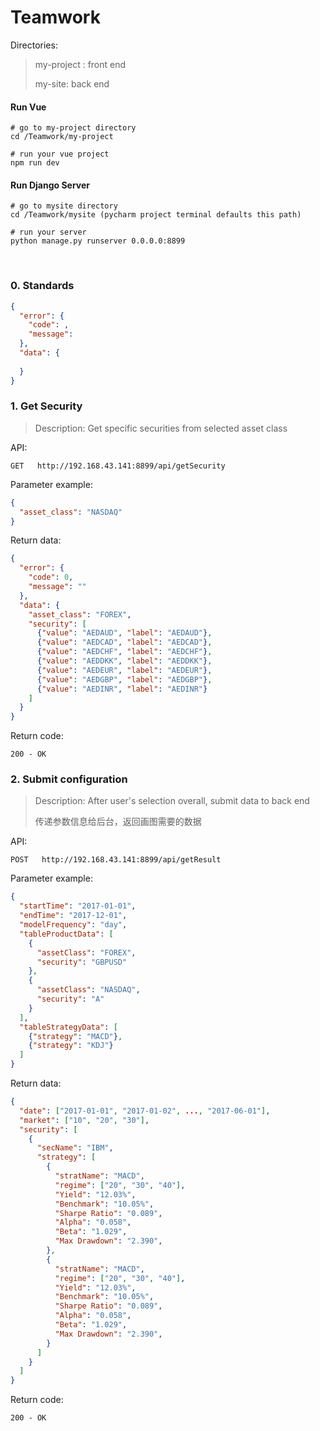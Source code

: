# Teamwork
Directories:

>  my-project : front end
>
>  my-site: back end

#### Run Vue

```
# go to my-project directory
cd /Teamwork/my-project

# run your vue project
npm run dev
```

#### Run Django Server

```
# go to mysite directory
cd /Teamwork/mysite (pycharm project terminal defaults this path)

# run your server
python manage.py runserver 0.0.0.0:8899
```

<br>

### 0. Standards

```json
{
  "error": {
    "code": ,
    "message": 
  },
  "data": {
    
  }
}
```

### 1. Get Security

> Description: Get specific securities from selected asset class

API:

```son
GET   http://192.168.43.141:8899/api/getSecurity
```

Parameter example:

```json
{
  "asset_class": "NASDAQ"
}
```

Return data:

```json
{
  "error": {
    "code": 0,
    "message": ""
  },
  "data": {
    "asset_class": "FOREX", 
    "security": [
      {"value": "AEDAUD", "label": "AEDAUD"}, 
      {"value": "AEDCAD", "label": "AEDCAD"}, 
      {"value": "AEDCHF", "label": "AEDCHF"}, 
      {"value": "AEDDKK", "label": "AEDDKK"}, 
      {"value": "AEDEUR", "label": "AEDEUR"}, 
      {"value": "AEDGBP", "label": "AEDGBP"}, 
      {"value": "AEDINR", "label": "AEDINR"}
    ]
  }
}
```

Return code:

```son
200 - OK
```

### 2. Submit configuration

> Description: After user's selection overall, submit data to back end
>
> 传递参数信息给后台，返回画图需要的数据
>

API:

```son
POST   http://192.168.43.141:8899/api/getResult
```

Parameter example:

```json
{
  "startTime": "2017-01-01",
  "endTime": "2017-12-01",
  "modelFrequency": "day",
  "tableProductData": [
    {
      "assetClass": "FOREX",
      "security": "GBPUSD"
    },
    {
      "assetClass": "NASDAQ",
      "security": "A"
    }
  ],
  "tableStrategyData": [
    {"strategy": "MACD"},
    {"strategy": "KDJ"}
  ]
}
```

Return data:

```json
{
  "date": ["2017-01-01", "2017-01-02", ..., "2017-06-01"],
  "market": ["10", "20", "30"],
  "security": [
    {
      "secName": "IBM",
      "strategy": [
        {
          "stratName": "MACD",
          "regime": ["20", "30", "40"],
          "Yield": "12.03%",
          "Benchmark": "10.05%",
          "Sharpe Ratio": "0.089",
          "Alpha": "0.058",
          "Beta": "1.029",
          "Max Drawdown": "2.390",
      	},
        {
          "stratName": "MACD",
          "regime": ["20", "30", "40"],
          "Yield": "12.03%",
          "Benchmark": "10.05%",
          "Sharpe Ratio": "0.089",
          "Alpha": "0.058",
          "Beta": "1.029",
          "Max Drawdown": "2.390",
        }
      ]
  	}
  ]
}
```

Return code:

```son
200 - OK
```

